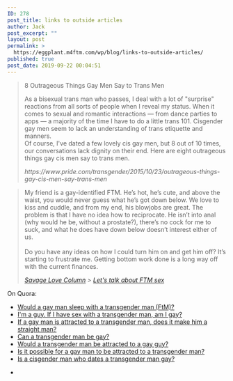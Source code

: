 ```yaml
---
ID: 278
post_title: links to outside articles
author: Jack
post_excerpt: ""
layout: post
permalink: >
  https://eggplant.m4ftm.com/wp/blog/links-to-outside-articles/
published: true
post_date: 2019-09-22 00:04:51
---
```

<!-- wp:paragraph -->
<p></p>
<!-- /wp:paragraph -->

<!-- wp:quote -->
<blockquote class="wp-block-quote"><p>8 Outrageous Things Gay Men Say to Trans Men </p><p>As a bisexual trans man who passes, I deal with a lot of "surprise"  reactions from all sorts of people when I reveal my status. When it  comes to sexual and romantic interactions — from dance parties to apps —  a majority of the time I have to do a little trans 101. Cisgender gay  men seem to lack an understanding of trans etiquette and manners.<br> Of course, I've dated a few lovely cis gay men, but 8 out of 10  times, our conversations lack dignity on their end. Here are eight  outrageous things gay cis men say to trans men. </p><cite>https://www.pride.com/transgender/2015/10/23/outrageous-things-gay-cis-men-say-trans-men </cite></blockquote>
<!-- /wp:quote -->

<!-- wp:quote -->
<blockquote class="wp-block-quote"><p>My friend is a gay-identified FTM. He’s hot, he’s cute, and above the  waist, you would never guess what he’s got down below. We love to kiss  and cuddle, and from my end, his blowjobs are great. The problem is that  I have no idea how to reciprocate. He isn’t into anal (why would he be,  without a prostate?), there’s no cock for me to suck, and what he does  have down below doesn’t interest either of us.<br>    <br>Do you have any ideas on how I could turn him on and get him  off? It’s starting to frustrate me. Getting bottom work done is a long  way off with the current finances.</p><cite><a href="https://www.straight.com/life/savage-love-column">Savage Love Column</a> > <a href="https://www.straight.com/life/lets-talk-about-ftm-sex">Let's talk about FTM sex</a></cite></blockquote>
<!-- /wp:quote -->

<!-- wp:paragraph -->
<p>On Quora:</p>
<!-- /wp:paragraph -->

<!-- wp:list -->
<ul><li><a href="https://www.quora.com/Would-a-gay-man-sleep-with-a-transgender-man-FtM?share=1">Would a gay man sleep with a transgender man (FtM)?</a></li><li><a rel="noreferrer noopener" href="https://www.quora.com/Im-a-guy-If-I-have-sex-with-a-transgender-man-am-I-gay" target="_blank">I'm a guy. If I have sex with a transgender man, am I gay?</a></li><li><a rel="noreferrer noopener" href="https://www.quora.com/If-a-gay-man-is-attracted-to-a-transgender-man-does-it-make-him-a-straight-man" target="_blank">If a gay man is attracted to a transgender man, does it make him a straight man?</a></li><li><a rel="noreferrer noopener" href="https://www.quora.com/Can-a-transgender-man-be-gay" target="_blank">Can a transgender man be gay?</a></li><li><a rel="noreferrer noopener" href="https://www.quora.com/Would-a-transgender-man-be-attracted-to-a-gay-guy" target="_blank">Would a transgender man be attracted to a gay guy?</a></li><li><a rel="noreferrer noopener" href="https://www.quora.com/Is-it-possible-for-a-gay-man-to-be-attracted-to-a-transgender-man" target="_blank">Is it possible for a gay man to be attracted to a transgender man?</a></li><li><a rel="noreferrer noopener" href="https://www.quora.com/Is-a-cisgender-man-who-dates-a-transgender-man-gay" target="_blank">Is a cisgender man who dates a transgender man gay?</a></li></ul>
<!-- /wp:list -->

<!-- wp:list -->
<ul><li></li></ul>
<!-- /wp:list -->

<!-- wp:paragraph -->
<p></p>
<!-- /wp:paragraph -->

<!-- wp:paragraph -->
<p></p>
<!-- /wp:paragraph -->

<!-- wp:paragraph -->
<p></p>
<!-- /wp:paragraph -->

<!-- wp:paragraph -->
<p></p>
<!-- /wp:paragraph -->

<!-- wp:paragraph -->
<p></p>
<!-- /wp:paragraph -->

<!-- wp:paragraph -->
<p></p>
<!-- /wp:paragraph -->
